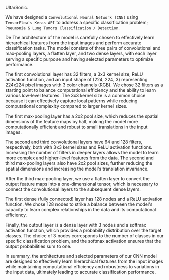 UltarSonic.

We have designed a `Convolutional Neural Network (CNN)` using `TensorFlow's Keras API` to address a specific classification problem; 
`Pneumonia & Lung Tumors Classification / Detection`. 

De The architecture of the model is carefully chosen to effectively learn hierarchical features from the input images and perform accurate classification tasks. The model consists of three pairs of convolutional and max-pooling layers, a flatten layer, and two dense layers, with each layer serving a specific purpose and having selected parameters to optimize performance.

The first convolutional layer has 32 filters, a 3x3 kernel size, ReLU activation function, and an input shape of (224, 224, 3) representing 224x224 pixel images with 3 color channels (RGB). We chose 32 filters as a starting point to balance computational efficiency and the ability to learn various low-level features. The 3x3 kernel size is a common choice because it can effectively capture local patterns while reducing computational complexity compared to larger kernel sizes.

The first max-pooling layer has a 2x2 pool size, which reduces the spatial dimensions of the feature maps by half, making the model more computationally efficient and robust to small translations in the input images.

The second and third convolutional layers have 64 and 128 filters, respectively, both with 3x3 kernel sizes and ReLU activation functions. Increasing the number of filters in deeper layers allows the model to learn more complex and higher-level features from the data. The second and third max-pooling layers also have 2x2 pool sizes, further reducing the spatial dimensions and increasing the model's translation invariance.

After the third max-pooling layer, we use a flatten layer to convert the output feature maps into a one-dimensional tensor, which is necessary to connect the convolutional layers to the subsequent dense layers.

The first dense (fully connected) layer has 128 nodes and a ReLU activation function. We chose 128 nodes to strike a balance between the model's capacity to learn complex relationships in the data and its computational efficiency.

Finally, the output layer is a dense layer with 3 nodes and a softmax activation function, which provides a probability distribution over the target classes. The choice of 3 nodes corresponds to the number of classes in our specific classification problem, and the softmax activation ensures that the output probabilities sum to one.

In summary, the architecture and selected parameters of our CNN model are designed to effectively learn hierarchical features from the input images while maintaining computational efficiency and robustness to variations in the input data, ultimately leading to accurate classification performance.
